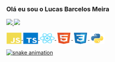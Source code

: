 ### Olá eu sou o Lucas Barcelos Meira

<div>
  <a href="https://github.com/luckscelos"/>
  <img heigth="180cm" src="https://github-readme-stats.vercel.app/api?username=luckscelos&show_icons=true&theme=merko">
  <img heigth="180cm" src="https://github-readme-stats.vercel.app/api/top-langs/?username=luckscelos&layout=compact&theme=merko">
</div>
    
<div style="display: inline_block"><br>
  <img align="center" alt="Lucas-Js" height="30" width="40" src="https://raw.githubusercontent.com/devicons/devicon/master/icons/javascript/javascript-plain.svg">
  <img align="center" alt="Lucas-Ts" height="30" width="40" src="https://raw.githubusercontent.com/devicons/devicon/master/icons/typescript/typescript-plain.svg">
  <img align="center" alt="Lucas-React" height="30" width="40" src="https://raw.githubusercontent.com/devicons/devicon/master/icons/react/react-original.svg">
  <img align="center" alt="Lucas-HTML" height="30" width="40" src="https://raw.githubusercontent.com/devicons/devicon/master/icons/html5/html5-original.svg">
  <img align="center" alt="Lucas-CSS" height="30" width="40" src="https://raw.githubusercontent.com/devicons/devicon/master/icons/css3/css3-original.svg">
  <img align="center" alt="Lucas-Python" height="30" width="40" src="https://raw.githubusercontent.com/devicons/devicon/master/icons/python/python-original.svg">
</div>

![snake animation](https://github.com/luckscelos/luckscelos/blob/output/github-contribution-grid-snake2.svg)

